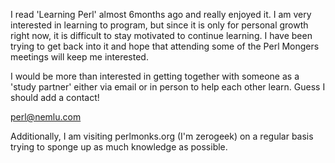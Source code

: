 I read 'Learning Perl' almost 6months ago and really enjoyed it.  I am very interested in learning to program, but since it is only for personal growth right now, it is difficult to stay motivated to continue learning.  I have been trying to get back into it and hope that attending some of the Perl Mongers meetings will keep me interested.

I would be more than interested in getting together with someone as a 'study partner' either via email or in person to help each other learn.  Guess I should add a contact!

perl@nemlu.com

Additionally, I am visiting perlmonks.org (I'm zerogeek) on a regular basis trying to sponge up as much knowledge as possible.
